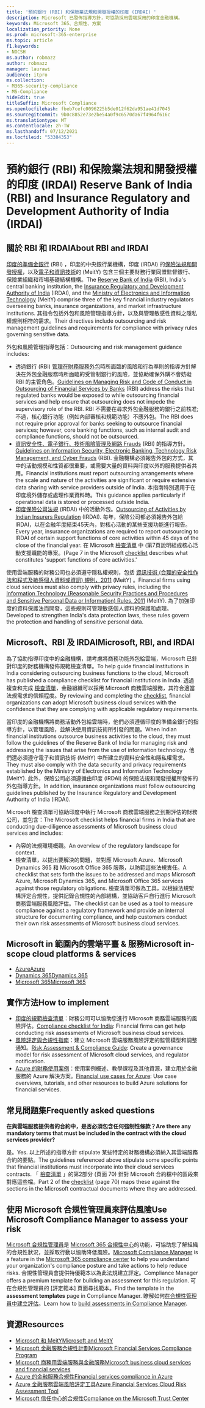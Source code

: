 ```yaml
---
title: '預約銀行 (RBI) 和保險業法規和開發授權的印度 (IRDAI) '
description: Microsoft 已發佈指導方針，可協助採用雲端採用的印度金融機構。
keywords: Microsoft 365、合規性、方案
localization_priority: None
ms.prod: microsoft-365-enterprise
ms.topic: article
f1.keywords:
- NOCSH
ms.author: robmazz
author: robmazz
manager: laurawi
audience: itpro
ms.collection:
- M365-security-compliance
- MS-Compliance
hideEdit: true
titleSuffix: Microsoft Compliance
ms.openlocfilehash: fbeb7cefc0096225b5de012f62da951ae41d7045
ms.sourcegitcommit: 9b0c8852e73e2be54a0f9c6570da67f4964f616c
ms.translationtype: MT
ms.contentlocale: zh-TW
ms.lasthandoff: 07/12/2021
ms.locfileid: "53384353"
---
```

# <a name="reserve-bank-of-india-rbi-and-insurance-regulatory-and-development-authority-of-india-irdai"></a><span data-ttu-id="bdec8-104">預約銀行 (RBI) 和保險業法規和開發授權的印度 (IRDAI) </span><span class="sxs-lookup"><span data-stu-id="bdec8-104">Reserve Bank of India (RBI) and Insurance Regulatory and Development Authority of India (IRDAI)</span></span>

## <a name="about-rbi-and-irdai"></a><span data-ttu-id="bdec8-105">關於 RBI 和 IRDAI</span><span class="sxs-lookup"><span data-stu-id="bdec8-105">About RBI and IRDAI</span></span>

<span data-ttu-id="bdec8-106">[印度的準備金銀行](https://www.rbi.org.in/) (RBI) ，印度的中央銀行業機構，印度 (IRDAI) 的[保險法規和開發授權](https://www.irdai.gov.in/Defaulthome.aspx?page=H1)，以及[電子和資訊技術](https://meity.gov.in/content/information-technology-act)的 (MeitY) 包含三個主要財務行業同盟監督銀行、保險業組織和市場基礎結構機構。</span><span class="sxs-lookup"><span data-stu-id="bdec8-106">The [Reserve Bank of India](https://www.rbi.org.in/) (RBI), India's central banking institution, the [Insurance Regulatory and Development Authority of India](https://www.irdai.gov.in/Defaulthome.aspx?page=H1) (IRDAI), and the [Ministry of Electronics and Information Technology](https://meity.gov.in/content/information-technology-act) (MeitY) comprise three of the key financial industry regulators overseeing banks, insurance organizations, and market infrastructure institutions.</span></span> <span data-ttu-id="bdec8-107">其指令包括外包和風險管理指導方針，以及與管理敏感性資料之隱私權規則相符的需求。</span><span class="sxs-lookup"><span data-stu-id="bdec8-107">Their directives include outsourcing and risk management guidelines and requirements for compliance with privacy rules governing sensitive data.</span></span>

<span data-ttu-id="bdec8-108">外包和風險管理指導包括：</span><span class="sxs-lookup"><span data-stu-id="bdec8-108">Outsourcing and risk management guidance includes:</span></span>

- <span data-ttu-id="bdec8-109">透過銀行 (RBI) [管理在財務服務外包](https://rbidocs.rbi.org.in/rdocs/notification/PDFs/73713.pdf)時所面臨的風險和行為準則的指導方針解決在外包金融服務時所面臨的受管制銀行的風險，並協助確保外購不會妨礙 RBI 的主管角色。</span><span class="sxs-lookup"><span data-stu-id="bdec8-109">[Guidelines on Managing Risk and Code of Conduct in Outsourcing of Financial Services by Banks](https://rbidocs.rbi.org.in/rdocs/notification/PDFs/73713.pdf) (RBI) address the risks that regulated banks would be exposed to while outsourcing financial services and help ensure that outsourcing does not impede the supervisory role of the RBI.</span></span> <span data-ttu-id="bdec8-110">RBI 不需要在尋求外包金融服務的銀行之前核准;不過，核心銀行功能（例如內部審核和規範功能）不應外包。</span><span class="sxs-lookup"><span data-stu-id="bdec8-110">The RBI does not require prior approval for banks seeking to outsource financial services; however, core banking functions, such as internal audit and compliance functions, should not be outsourced.</span></span>
- <span data-ttu-id="bdec8-111">[資訊安全性、電子銀行、技術風險管理及網路 Frauds](https://rbidocs.rbi.org.in/rdocs/content/PDFs/GBS300411F.pdf) (RBI) 的指導方針。</span><span class="sxs-lookup"><span data-stu-id="bdec8-111">[Guidelines on Information Security, Electronic Banking, Technology Risk Management, and Cyber Frauds](https://rbidocs.rbi.org.in/rdocs/content/PDFs/GBS300411F.pdf) (RBI).</span></span> <span data-ttu-id="bdec8-112">金融機構必須報告外包的方式，其中的活動規模和性質都很重要，或需要大量的資料與印度以外的服務提供者共用。</span><span class="sxs-lookup"><span data-stu-id="bdec8-112">Financial institutions must report outsourcing arrangements where the scale and nature of the activities are significant or require extensive data sharing with service providers outside of India.</span></span> <span data-ttu-id="bdec8-113">本指南特別適用于在印度境外儲存或處理作業資料時。</span><span class="sxs-lookup"><span data-stu-id="bdec8-113">This guidance applies particularly if operational data is stored or processed outside India.</span></span>
- <span data-ttu-id="bdec8-114">[印度保險公司法規](https://www.irdai.gov.in/ADMINCMS/cms/frmGeneral_Layout.aspx?page=PageNo3149&flag=1) (IRDAI) 中的活動外包。</span><span class="sxs-lookup"><span data-stu-id="bdec8-114">[Outsourcing of Activities by Indian Insurers Regulation](https://www.irdai.gov.in/ADMINCMS/cms/frmGeneral_Layout.aspx?page=PageNo3149&flag=1) (IRDAI).</span></span> <span data-ttu-id="bdec8-115">每年，保險公司都必須報告外包給 IRDAI，以在金融年度結束45天內，對核心活動的某些支援功能進行報告。</span><span class="sxs-lookup"><span data-stu-id="bdec8-115">Every year, insurance organizations are required to report outsourcing to IRDAI of certain support functions of core activities within 45 days of the close of the financial year.</span></span> <span data-ttu-id="bdec8-116">在 Microsoft [檢查清單](https://servicetrust.microsoft.com/Documents/TrustDocuments?command=Download&downloadType=Document&downloadId=26f4af15-2771-4cd4-a7c7-9328149f9453&docTab=6d000410-c9e9-11e7-9a91-892aae8839ad_Compliance_Guides) 中 (第7頁說明組成核心活動支援職能的專案。</span><span class="sxs-lookup"><span data-stu-id="bdec8-116">(Page 7 in the Microsoft [checklist](https://servicetrust.microsoft.com/Documents/TrustDocuments?command=Download&downloadType=Document&downloadId=26f4af15-2771-4cd4-a7c7-9328149f9453&docTab=6d000410-c9e9-11e7-9a91-892aae8839ad_Compliance_Guides) describes what constitutes 'support functions of core activities.'</span></span>

<span data-ttu-id="bdec8-117">使用雲端服務的財務公司也必須遵守隱私權規則，包括 [資訊技術 (合理的安全性作法和程式及敏感個人資料或資訊) 規則，2011](https://meity.gov.in/sites/upload_files/dit/files/GSR313E_10511\(1\).pdf) (MeitY) 。</span><span class="sxs-lookup"><span data-stu-id="bdec8-117">Financial firms using cloud services must also comply with privacy rules, including the [Information Technology (Reasonable Security Practices and Procedures and Sensitive Personal Data or Information) Rules, 2011](https://meity.gov.in/sites/upload_files/dit/files/GSR313E_10511\(1\).pdf) (MeitY).</span></span> <span data-ttu-id="bdec8-118">為了加強印度的資料保護法而開發，這些規則可管理敏感個人資料的保護和處理。</span><span class="sxs-lookup"><span data-stu-id="bdec8-118">Developed to strengthen India's data protection laws, these rules govern the protection and handling of sensitive personal data.</span></span>

## <a name="microsoft-rbi-and-irdai"></a><span data-ttu-id="bdec8-119">Microsoft、RBI 及 IRDAI</span><span class="sxs-lookup"><span data-stu-id="bdec8-119">Microsoft, RBI, and IRDAI</span></span>

<span data-ttu-id="bdec8-120">為了協助指導印度中的金融機構，請考慮將商務功能外包給雲端，Microsoft 已針對印度的財務機構發佈規範檢查清單。</span><span class="sxs-lookup"><span data-stu-id="bdec8-120">To help guide financial institutions in India considering outsourcing business functions to the cloud, Microsoft has published a compliance checklist for financial institutions in India.</span></span> <span data-ttu-id="bdec8-121">透過複查和完成 [檢查清單](https://servicetrust.microsoft.com/Documents/TrustDocuments?command=Download&downloadType=Document&downloadId=26f4af15-2771-4cd4-a7c7-9328149f9453&docTab=6d000410-c9e9-11e7-9a91-892aae8839ad_Compliance_Guides)，金融組織可以採用 Microsoft 商務雲端服務，其符合適當法規需求的信賴程度。</span><span class="sxs-lookup"><span data-stu-id="bdec8-121">By reviewing and completing the [checklist](https://servicetrust.microsoft.com/Documents/TrustDocuments?command=Download&downloadType=Document&downloadId=26f4af15-2771-4cd4-a7c7-9328149f9453&docTab=6d000410-c9e9-11e7-9a91-892aae8839ad_Compliance_Guides), financial organizations can adopt Microsoft business cloud services with the confidence that they are complying with applicable regulatory requirements.</span></span>

<span data-ttu-id="bdec8-122">當印度的金融機構將商務活動外包給雲端時，他們必須遵循印度的準備金銀行的指導方針，以管理風險，並解決使用資訊技術所引發的問題。</span><span class="sxs-lookup"><span data-stu-id="bdec8-122">When Indian financial institutions outsource business activities to the cloud, they must follow the guidelines of the Reserve Bank of India for managing risk and addressing the issues that arise from the use of information technology.</span></span> <span data-ttu-id="bdec8-123">他們還必須遵守電子和資訊技術 (MeitY) 中所建立的資料安全性和隱私權需求。</span><span class="sxs-lookup"><span data-stu-id="bdec8-123">They must also comply with the data security and privacy requirements established by the Ministry of Electronics and Information Technology (MeitY).</span></span> <span data-ttu-id="bdec8-124">此外，保險公司必須遵循由印度 (IRDAI) 的保險法規和開發授權所發佈的外包指導方針。</span><span class="sxs-lookup"><span data-stu-id="bdec8-124">In addition, insurance organizations must follow outsourcing guidelines published by the Insurance Regulatory and Development Authority of India (IRDAI).</span></span>

<span data-ttu-id="bdec8-125">Microsoft 檢查清單可協助印度中執行 Microsoft 商務雲端服務之到期評估的財務公司，並包含：</span><span class="sxs-lookup"><span data-stu-id="bdec8-125">The Microsoft checklist helps financial firms in India that are conducting due-diligence assessments of Microsoft business cloud services and includes:</span></span>

- <span data-ttu-id="bdec8-126">內容的法規環境概觀。</span><span class="sxs-lookup"><span data-stu-id="bdec8-126">An overview of the regulatory landscape for context.</span></span>
- <span data-ttu-id="bdec8-127">檢查清單，以提出要解決的問題，並對應 Microsoft Azure、Microsoft Dynamics 365 和 Microsoft Office 365 服務，以防範這些法規責任。</span><span class="sxs-lookup"><span data-stu-id="bdec8-127">A checklist that sets forth the issues to be addressed and maps Microsoft Azure, Microsoft Dynamics 365, and Microsoft Office 365 services against those regulatory obligations.</span></span> <span data-ttu-id="bdec8-128">檢查清單可做為工具，以根據法規架構評定合規性，提供記錄合規性的內部結構，並協助客戶自行進行 Microsoft 商務雲端服務風險評估。</span><span class="sxs-lookup"><span data-stu-id="bdec8-128">The checklist can be used as a tool to measure compliance against a regulatory framework and provide an internal structure for documenting compliance, and help customers conduct their own risk assessments of Microsoft business cloud services.</span></span>

## <a name="microsoft-in-scope-cloud-platforms--services"></a><span data-ttu-id="bdec8-129">Microsoft in 範圍內的雲端平臺 & 服務</span><span class="sxs-lookup"><span data-stu-id="bdec8-129">Microsoft in-scope cloud platforms & services</span></span>

- [<span data-ttu-id="bdec8-130">Azure</span><span class="sxs-lookup"><span data-stu-id="bdec8-130">Azure</span></span>](https://gallery.technet.microsoft.com/Overview-of-Azure-c1be3942)
- [<span data-ttu-id="bdec8-131">Dynamics 365</span><span class="sxs-lookup"><span data-stu-id="bdec8-131">Dynamics 365</span></span>](https://aka.ms/d365-compliance-list)
- [<span data-ttu-id="bdec8-132">Microsoft 365</span><span class="sxs-lookup"><span data-stu-id="bdec8-132">Microsoft 365</span></span>](https://servicetrust.microsoft.com/ViewPage/TrustDocuments?command=Download&downloadType=Document&downloadId=9f756cce-b15d-45a9-94d7-6a583dee4401&docTab=6d000410-c9e9-11e7-9a91-892aae8839ad_Compliance_Guides)

## <a name="how-to-implement"></a><span data-ttu-id="bdec8-133">實作方法</span><span class="sxs-lookup"><span data-stu-id="bdec8-133">How to implement</span></span>

- <span data-ttu-id="bdec8-134">[印度的規範檢查清單](https://servicetrust.microsoft.com/Documents/TrustDocuments?command=Download&downloadType=Document&downloadId=26f4af15-2771-4cd4-a7c7-9328149f9453&docTab=6d000410-c9e9-11e7-9a91-892aae8839ad_Compliance_Guides)：財務公司可以協助您進行 Microsoft 商務雲端服務的風險評估。</span><span class="sxs-lookup"><span data-stu-id="bdec8-134">[Compliance checklist for India](https://servicetrust.microsoft.com/Documents/TrustDocuments?command=Download&downloadType=Document&downloadId=26f4af15-2771-4cd4-a7c7-9328149f9453&docTab=6d000410-c9e9-11e7-9a91-892aae8839ad_Compliance_Guides): Financial firms can get help conducting risk assessments of Microsoft business cloud services.</span></span>
- <span data-ttu-id="bdec8-135">[風險評定與合規性指南](https://servicetrust.microsoft.com/ViewPage/TrustDocuments?command=Download&downloadType=Document&downloadId=edee9b14-3661-4a16-ba83-c35caf672bd7&docTab=6d000410-c9e9-11e7-9a91-892aae8839ad_FAQ_and_White_Papers)：建立 Microsoft 雲端服務風險評定的監管模型和調整通知。</span><span class="sxs-lookup"><span data-stu-id="bdec8-135">[Risk Assessment & Compliance Guide](https://servicetrust.microsoft.com/ViewPage/TrustDocuments?command=Download&downloadType=Document&downloadId=edee9b14-3661-4a16-ba83-c35caf672bd7&docTab=6d000410-c9e9-11e7-9a91-892aae8839ad_FAQ_and_White_Papers): Create a governance model for risk assessment of Microsoft cloud services, and regulator notification.</span></span>
- <span data-ttu-id="bdec8-136">[Azure 的財務使用案例](/azure/industry/financial/)：使用案例概述、教學課程及其他資源，建立用於金融服務的 Azure 解決方案。</span><span class="sxs-lookup"><span data-stu-id="bdec8-136">[Financial use cases for Azure](/azure/industry/financial/): Use case overviews, tutorials, and other resources to build Azure solutions for financial services.</span></span>

## <a name="frequently-asked-questions"></a><span data-ttu-id="bdec8-137">常見問題集</span><span class="sxs-lookup"><span data-stu-id="bdec8-137">Frequently asked questions</span></span>

<span data-ttu-id="bdec8-138">**在與雲端服務提供者的合約中，是否必須包含任何強制性條款？**</span><span class="sxs-lookup"><span data-stu-id="bdec8-138">**Are there any mandatory terms that must be included in the contract with the cloud services provider?**</span></span>

<span data-ttu-id="bdec8-139">是。</span><span class="sxs-lookup"><span data-stu-id="bdec8-139">Yes.</span></span> <span data-ttu-id="bdec8-140">以上所述的指導方針 stipulate 某些特定的財務機構必須納入其雲端服務合約的要點。</span><span class="sxs-lookup"><span data-stu-id="bdec8-140">The guidelines referenced above stipulate some specific points that financial institutions must incorporate into their cloud services contracts.</span></span> <span data-ttu-id="bdec8-141">「 [檢查清單](https://servicetrust.microsoft.com/Documents/TrustDocuments?command=Download&downloadType=Document&downloadId=26f4af15-2771-4cd4-a7c7-9328149f9453&docTab=6d000410-c9e9-11e7-9a91-892aae8839ad_Compliance_Guides) 」的第2部分 (頁面 70) 針對 Microsoft 合約檔中的區段來對應這些檔。</span><span class="sxs-lookup"><span data-stu-id="bdec8-141">Part 2 of the [checklist](https://servicetrust.microsoft.com/Documents/TrustDocuments?command=Download&downloadType=Document&downloadId=26f4af15-2771-4cd4-a7c7-9328149f9453&docTab=6d000410-c9e9-11e7-9a91-892aae8839ad_Compliance_Guides) (page 70) maps these against the sections in the Microsoft contractual documents where they are addressed.</span></span>

## <a name="use-microsoft-compliance-manager-to-assess-your-risk"></a><span data-ttu-id="bdec8-142">使用 Microsoft 合規性管理員來評估風險</span><span class="sxs-lookup"><span data-stu-id="bdec8-142">Use Microsoft Compliance Manager to assess your risk</span></span>

<span data-ttu-id="bdec8-143">[Microsoft 合規性管理員](/microsoft-365/compliance/compliance-manager)是 [Microsoft 365 合規性中心](/microsoft-365/compliance/microsoft-365-compliance-center)的功能，可協助您了解組織的合規性狀況，並採取行動以協助降低風險。</span><span class="sxs-lookup"><span data-stu-id="bdec8-143">[Microsoft Compliance Manager](/microsoft-365/compliance/compliance-manager) is a feature in the [Microsoft 365 compliance center](/microsoft-365/compliance/microsoft-365-compliance-center) to help you understand your organization's compliance posture and take actions to help reduce risks.</span></span> <span data-ttu-id="bdec8-144">合規性管理員會提供特優範本以為此法規建立評定。</span><span class="sxs-lookup"><span data-stu-id="bdec8-144">Compliance Manager offers a premium template for building an assessment for this regulation.</span></span> <span data-ttu-id="bdec8-145">可在合規性管理員的 [評定範本] 頁面尋找範本。</span><span class="sxs-lookup"><span data-stu-id="bdec8-145">Find the template in the **assessment templates** page in Compliance Manager.</span></span> <span data-ttu-id="bdec8-146">瞭解如何[在合規性管理員中建立評估](/microsoft-365/compliance/compliance-manager-assessments)。</span><span class="sxs-lookup"><span data-stu-id="bdec8-146">Learn how to [build assessments in Compliance Manager](/microsoft-365/compliance/compliance-manager-assessments).</span></span>

## <a name="resources"></a><span data-ttu-id="bdec8-147">資源</span><span class="sxs-lookup"><span data-stu-id="bdec8-147">Resources</span></span>

- [<span data-ttu-id="bdec8-148">Microsoft 和 MeitY</span><span class="sxs-lookup"><span data-stu-id="bdec8-148">Microsoft and MeitY</span></span>](offering-meity-india.md)
- <span data-ttu-id="bdec8-149">[Microsoft 金融服務合規性計劃](https://download.microsoft.com/download/6/4/7/64707E3E-6D3E-45D0-8207-A0EA3201B4A6/Microsoft%20Cloud%20-%20Financial%20Services%20Compliance%20Program%20\(Print\).pdf)</span><span class="sxs-lookup"><span data-stu-id="bdec8-149">[Microsoft Financial Services Compliance Program](https://download.microsoft.com/download/6/4/7/64707E3E-6D3E-45D0-8207-A0EA3201B4A6/Microsoft%20Cloud%20-%20Financial%20Services%20Compliance%20Program%20\(Print\).pdf)</span></span>
- [<span data-ttu-id="bdec8-150">Microsoft 商務用雲端服務與金融服務</span><span class="sxs-lookup"><span data-stu-id="bdec8-150">Microsoft business cloud services and financial services</span></span>](https://www.microsoft.com/trustcenter/cloudservices/financialservices)
- [<span data-ttu-id="bdec8-151">Azure 的金融服務合規性</span><span class="sxs-lookup"><span data-stu-id="bdec8-151">Financial services compliance in Azure</span></span>](https://azure.microsoft.com/resources/videos/azurecon-2015-financial-services-compliance-in-azure/)
- [<span data-ttu-id="bdec8-152">Azure 金融服務雲端風險評定工具</span><span class="sxs-lookup"><span data-stu-id="bdec8-152">Azure Financial Services Cloud Risk Assessment Tool</span></span>](https://servicetrust.microsoft.com/ViewPage/FFIECBlueprint?command=Download&downloadType=Document&downloadId=079a1973-711a-428f-9312-9ddd290cff7b&docTab=c726d5c0-2d1e-11e8-a485-57140ec19669_PaaS)
- [<span data-ttu-id="bdec8-153">Microsoft 信任中心的合規性</span><span class="sxs-lookup"><span data-stu-id="bdec8-153">Compliance on the Microsoft Trust Center</span></span>](https://www.microsoft.com/trust-center/compliance/compliance-overview)
